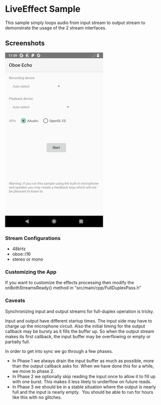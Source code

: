LiveEffect Sample
============

This sample simply loops audio from input stream to output stream to demonstrate
the usage of the 2 stream interfaces.

Screenshots
-----------

![Screenshot](screenshot.png)


### Stream Configurations
- 48kHz
- oboe::I16
- stereo or mono

### Customizing the App

If you want to customize the effects processing then modify the
onBothStreamsReady() method in "src/main/cpp/FullDuplexPass.h"

### Caveats
Synchronizing input and output streams for full-duplex operation is tricky.  

Input and output have different startup times. The input side may have to charge up the microphone circuit.
Also the initial timing for the output callback may be bursty as it fills the buffer up.
So when the output stream makes its first callback, the input buffer may be overflowing or empty or partially full.

In order to get into sync we go through a few phases.

* In Phase 1 we always drain the input buffer as much as possible, more than the output callback asks for. When we have done this for a while, we move to phase 2.
* In Phase 2 we optionally skip reading the input once to allow it to fill up with one burst. This makes it less likely to underflow on future reads.
* In Phase 3 we should be in a stable situation where the output is nearly full and the input is nearly empty.  You should be able to run for hours like this with no glitches.

